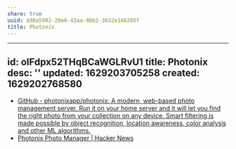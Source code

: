 ```yaml
---
share: true
uuid: dd8a5902-29e6-43aa-9bb2-3632e166265f
title: Photonix
---
```

---
id: oIFdpx52THqBCaWGLRvU1
title: Photonix
desc: ''
updated: 1629203705258
created: 1629202768580
---

* [GitHub - photonixapp/photonix: A modern, web-based photo management server. Run it on your home server and it will let you find the right photo from your collection on any device. Smart filtering is made possible by object recognition, location awareness, color analysis and other ML algorithms.](https://github.com/photonixapp/photonix)
* [Photonix Photo Manager | Hacker News](https://news.ycombinator.com/item?id=28118943)